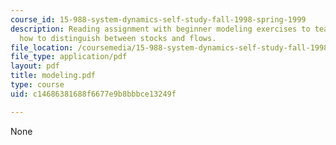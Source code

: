 ```yaml
---
course_id: 15-988-system-dynamics-self-study-fall-1998-spring-1999
description: Reading assignment with beginner modeling exercises to teach the reader
  how to distinguish between stocks and flows.
file_location: /coursemedia/15-988-system-dynamics-self-study-fall-1998-spring-1999/c14686381688f6677e9b8bbbce13249f_modeling.pdf
file_type: application/pdf
layout: pdf
title: modeling.pdf
type: course
uid: c14686381688f6677e9b8bbbce13249f

---
```

None